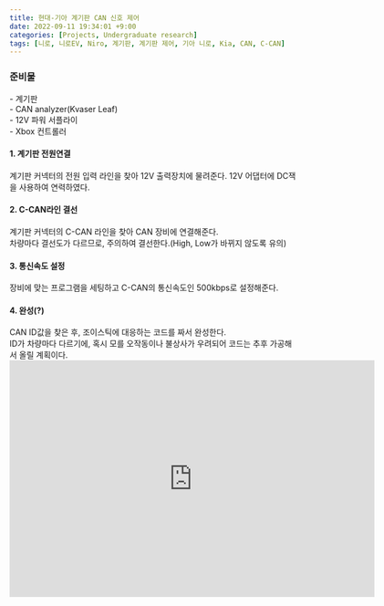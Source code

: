 ```yaml
---
title: 현대-기아 계기판 CAN 신호 제어
date: 2022-09-11 19:34:01 +9:00
categories: [Projects, Undergraduate research]
tags: [니로, 니로EV, Niro, 계기판, 계기판 제어, 기아 니로, Kia, CAN, C-CAN]
---
```

<h3>준비물</h3>
 - 계기판<br>
 - CAN analyzer(Kvaser Leaf)<br>
 - 12V 파워 서플라이<br>
 - Xbox 컨트롤러<br>
 

<h4>1. 계기판 전원연결</h4>
계기판 커넥터의 전원 입력 라인을 찾아 12V 출력장치에 물려준다.
12V 어댑터에 DC잭을 사용하여 연력하였다.


<h4>2. C-CAN라인 결선</h4>
계기판 커넥터의 C-CAN 라인을 찾아 CAN 장비에 연결해준다.<br>
차량마다 결선도가 다르므로, 주의하여 결선한다.(High, Low가 바뀌지 않도록 유의)<br>


<h4>3. 통신속도 설정</h4>
장비에 맞는 프로그램을 세팅하고 C-CAN의 통신속도인 500kbps로 설정해준다.<br>

<h4>4. 완성(?)</h4>
CAN ID값을 찾은 후, 조이스틱에 대응하는 코드를 짜서 완성한다.<br>
ID가 차량마다 다르기에, 혹시 모를 오작동이나 불상사가 우려되어 코드는 추후 가공해서 올릴 계획이다.

<br>
<iframe width="640" height="415" src="https://www.youtube.com/embed/H2KdLyEQ6PU" title="YouTube video player" frameborder="0" allow="accelerometer; autoplay; clipboard-write; encrypted-media; gyroscope; picture-in-picture" allowfullscreen></iframe>